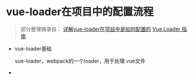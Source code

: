 # vue-loader在项目中的配置流程

> 部分整理摘录自：
> [详解vue-loader在项目中是如何配置的](https://www.jb51.net/article/141413.htm)
> [Vue Loader 指南](https://vue-loader.vuejs.org/zh/guide/asset-url.html)

- vue-loader基础

    vue-loader，webpack的一个loader，用于处理.vue文件

- 
